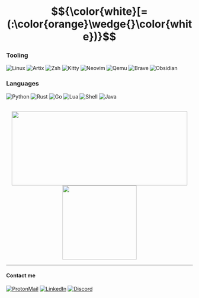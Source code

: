 # $${\color{white}[=(:\color{orange}\wedge{}\color{white})}$$

### Tooling
![Linux](https://img.shields.io/badge/linux-%23FCC624.svg?&style=for-the-badge&logo=linux&logoColor=black)
![Artix](https://img.shields.io/badge/artix-%2310A0CC.svg?&style=for-the-badge&logo=artix%20linux&logoColor=white)
![Zsh](https://img.shields.io/badge/z%20shell-201f31?style=for-the-badge&logo=zsh&logoColor=white)
![Kitty](https://img.shields.io/badge/kitty-7F4622?style=for-the-badge&logo=windows-terminal&logoColor=white)
![Neovim](https://img.shields.io/badge/neovim-019833.svg?&style=for-the-badge&logo=neovim&logoColor=white)
![Qemu](https://img.shields.io/badge/qemu%2Blibvirt-FF6600.svg?&style=for-the-badge&logo=qemu&logoColor=white)
![Brave](https://img.shields.io/badge/brave-FB542B?style=for-the-badge&logo=Brave&logoColor=white)
![Obsidian](https://img.shields.io/badge/obsidian-%23483699.svg?style=for-the-badge&logo=obsidian&logoColor=white)

### Languages
![Python](https://img.shields.io/badge/python-306998?style=for-the-badge&logo=python&logoColor=white)
![Rust](https://img.shields.io/badge/rust-C04C16?style=for-the-badge&logo=rust&logoColor=white)
![Go](https://img.shields.io/badge/golang-00ADD8?style=for-the-badge&logo=go&logoColor=white)
![Lua](https://img.shields.io/badge/lua-%232C2D72.svg?style=for-the-badge&logo=lua&logoColor=white)
![Shell](https://img.shields.io/badge/bash%20%26%20zsh-4EAA25?style=for-the-badge&logo=gnu-bash&logoColor=white)
![Java](https://img.shields.io/badge/java-%23ED8B00.svg?style=for-the-badge&logo=openjdk&logoColor=white)

<br/>

<div align="center">
    <img height=200 width=474px align="center" src="https://github-readme-stats-six-kappa-73.vercel.app/api?username=snxwman&theme=codeSTACKr&show_icons=true&rank_icon=percentile" />
    <img height=200 align="center" src="https://github-readme-stats-six-kappa-73.vercel.app/api/top-langs/?username=snxwman&theme=codeSTACKr&layout=compact&langs_count=8&exclude_repo=github-readme-stats" />
</div>

<!--
<br />
<div align="center">
    <a href="https://www.codewars.com/users/Snxwman"><img src="https://www.codewars.com/users/Snxwman/badges/large" /></a>
</div>
<div align="center">
    <a href="https://tryhackme.com/p/Snxwman"><img src="https://tryhackme-badges.s3.amazonaws.com/Snxwman.png" alt="TryHackMe"></a>
</div>
-->

<!--
## Things that changed how I think

[SysV init must die](https://busybox.net/~vda/init_vs_runsv.html) - The blog post that convinced me to move to a runit based distribution.
-->

---

#### Contact me
[![ProtonMail](https://img.shields.io/badge/ProtonMail-6C4BFF?style=for-the-badge&logo=protonmail&logoColor=white)](mailto:github@snxwman.dev)
[![LinkedIn](https://img.shields.io/badge/LinkedIn-0077B5?style=for-the-badge&logo=linkedin&logoColor=white)](https://www.linkedin.com/in/sam-kopp-63376810b)
[![Discord](https://img.shields.io/badge/Discord-5865F2?style=for-the-badge&logo=discord&logoColor=white)](https://www.discordapp.com/users/675729211960328203)
